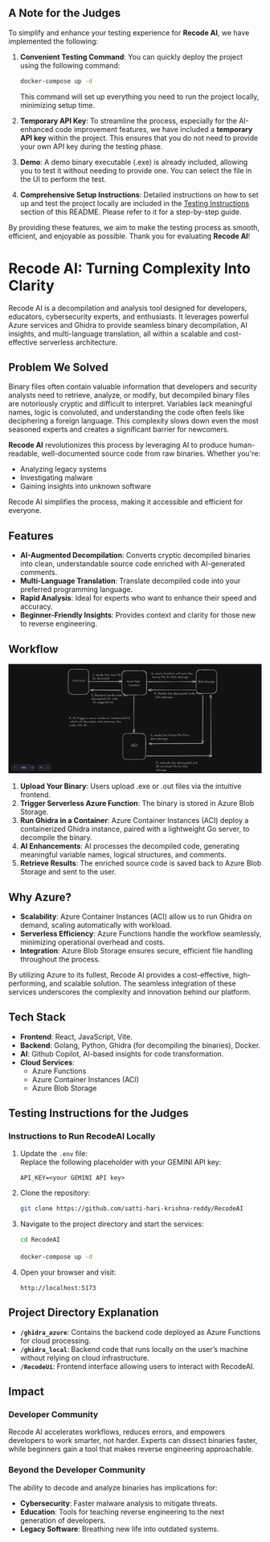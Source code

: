 ## A Note for the Judges

To simplify and enhance your testing experience for **Recode AI**, we have implemented the following:

1. **Convenient Testing Command**: You can quickly deploy the project using the following command:
   ```bash
   docker-compose up -d
   ```
   This command will set up everything you need to run the project locally, minimizing setup time.

2. **Temporary API Key**: To streamline the process, especially for the AI-enhanced code improvement features, we have included a **temporary API key** within the project. This ensures that you do not need to provide your own API key during the testing phase.

3. **Demo**: A demo binary executable (.exe) is already included, allowing you to test it without needing to provide one. You can select the file in the UI to perform the test.

4. **Comprehensive Setup Instructions**: Detailed instructions on how to set up and test the project locally are included in the [Testing Instructions](#Testing-Instructions-for-the-Judges) section of this README. Please refer to it for a step-by-step guide.

By providing these features, we aim to make the testing process as smooth, efficient, and enjoyable as possible. Thank you for evaluating **Recode AI**!


# Recode AI: Turning Complexity Into Clarity

Recode AI is a decompilation and analysis tool designed for developers, educators, cybersecurity experts, and enthusiasts. It leverages powerful Azure services and Ghidra to provide seamless binary decompilation, AI insights, and multi-language translation, all within a scalable and cost-effective serverless architecture.

## Problem We Solved
Binary files often contain valuable information that developers and security analysts need to retrieve, analyze, or modify, but decompiled binary files are notoriously cryptic and difficult to interpret. Variables lack meaningful names, logic is convoluted, and understanding the code often feels like deciphering a foreign language. This complexity slows down even the most seasoned experts and creates a significant barrier for newcomers.

**Recode AI** revolutionizes this process by leveraging AI to produce human-readable, well-documented source code from raw binaries. Whether you're:
- Analyzing legacy systems
- Investigating malware
- Gaining insights into unknown software

Recode AI simplifies the process, making it accessible and efficient for everyone.

## Features
- **AI-Augmented Decompilation**: Converts cryptic decompiled binaries into clean, understandable source code enriched with AI-generated comments.
- **Multi-Language Translation**: Translate decompiled code into your preferred programming language.
- **Rapid Analysis**: Ideal for experts who want to enhance their speed and accuracy.
- **Beginner-Friendly Insights**: Provides context and clarity for those new to reverse engineering.

## Workflow

![Description of Image](/RecodeUi/public/recodeArch.png)

1. **Upload Your Binary**: Users upload .exe or .out files via the intuitive frontend.
2. **Trigger Serverless Azure Function**: The binary is stored in Azure Blob Storage.
3. **Run Ghidra in a Container**: Azure Container Instances (ACI) deploy a containerized Ghidra instance, paired with a lightweight Go server, to decompile the binary.
4. **AI Enhancements**: AI processes the decompiled code, generating meaningful variable names, logical structures, and comments.
5. **Retrieve Results**: The enriched source code is saved back to Azure Blob Storage and sent to the user.

## Why Azure?
- **Scalability**: Azure Container Instances (ACI) allow us to run Ghidra on demand, scaling automatically with workload.
- **Serverless Efficiency**: Azure Functions handle the workflow seamlessly, minimizing operational overhead and costs.
- **Integration**: Azure Blob Storage ensures secure, efficient file handling throughout the process.

By utilizing Azure to its fullest, Recode AI provides a cost-effective, high-performing, and scalable solution. The seamless integration of these services underscores the complexity and innovation behind our platform.

## Tech Stack
- **Frontend**: React, JavaScript, Vite.
- **Backend**: Golang, Python, Ghidra (for decompiling the binaries), Docker.
- **AI**: Github Copilot, AI-based insights for code transformation.
- **Cloud Services**:  
  - Azure Functions
  - Azure Container Instances (ACI)
  - Azure Blob Storage

## Testing Instructions for the Judges

### Instructions to Run RecodeAI Locally

1. Update the `.env` file:  
   Replace the following placeholder with your GEMINI API key:  
   ```
   API_KEY=<your GEMINI API key>
   ```

2. Clone the repository:  
   ```bash
   git clone https://github.com/satti-hari-krishna-reddy/RecodeAI
   ```

3. Navigate to the project directory and start the services:  
   ```bash
   cd RecodeAI

   docker-compose up -d
   ```

4. Open your browser and visit:  
   ```
   http://localhost:5173
   ```

## Project Directory Explanation

- **`/ghidra_azure`**: Contains the backend code deployed as Azure Functions for cloud processing.
- **`/ghidra_local`**: Backend code that runs locally on the user’s machine without relying on cloud infrastructure.
- **`/RecodeUi`**: Frontend interface allowing users to interact with RecodeAI.

## Impact

### Developer Community
Recode AI accelerates workflows, reduces errors, and empowers developers to work smarter, not harder. Experts can dissect binaries faster, while beginners gain a tool that makes reverse engineering approachable.

### Beyond the Developer Community
The ability to decode and analyze binaries has implications for:
- **Cybersecurity**: Faster malware analysis to mitigate threats.
- **Education**: Tools for teaching reverse engineering to the next generation of developers.
- **Legacy Software**: Breathing new life into outdated systems.
